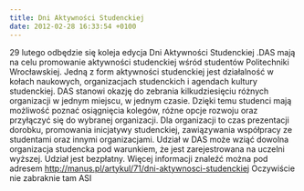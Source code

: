 ```yaml
---
title: Dni Aktywności Studenckiej
date: 2012-02-28 16:33:54 +0100
---
```

29 lutego odbędzie się koleja edycja Dni Aktywności Studenckiej .DAS mają na celu promowanie aktywności studenckiej wśród studentów Politechniki Wrocławskiej. Jedną z form aktywności studenckiej jest działalność w kołach naukowych, organizacjach studenckich i agendach kultury studenckiej. DAS stanowi okazję do zebrania kilkudziesięciu różnych organizacji w jednym miejscu, w jednym czasie. Dzięki temu studenci mają możliwość poznać osiągnięcia kolegów, różne opcje rozwoju oraz przyłączyć się do wybranej organizacji. Dla organizacji to czas prezentacji dorobku, promowania inicjatywy studenckiej, zawiązywania współpracy ze studentami oraz innymi organizacjami. Udział w DAS może wziąć dowolna organizacja studencka pod warunkiem, że jest zarejestrowana na uczelni wyższej. Udział jest bezpłatny. Więcej informacji znaleźć można pod adresem http://manus.pl/artykul/71/dni-aktywnosci-studenckiej Oczywiście nie zabraknie tam ASI

